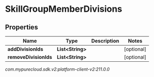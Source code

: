# SkillGroupMemberDivisions


## Properties

| Name | Type | Description | Notes |
| ------------ | ------------- | ------------- | ------------- |
| **addDivisionIds** | **List&lt;String&gt;** |  |  [optional] |
| **removeDivisionIds** | **List&lt;String&gt;** |  |  [optional] |




_com.mypurecloud.sdk.v2:platform-client-v2:211.0.0_
